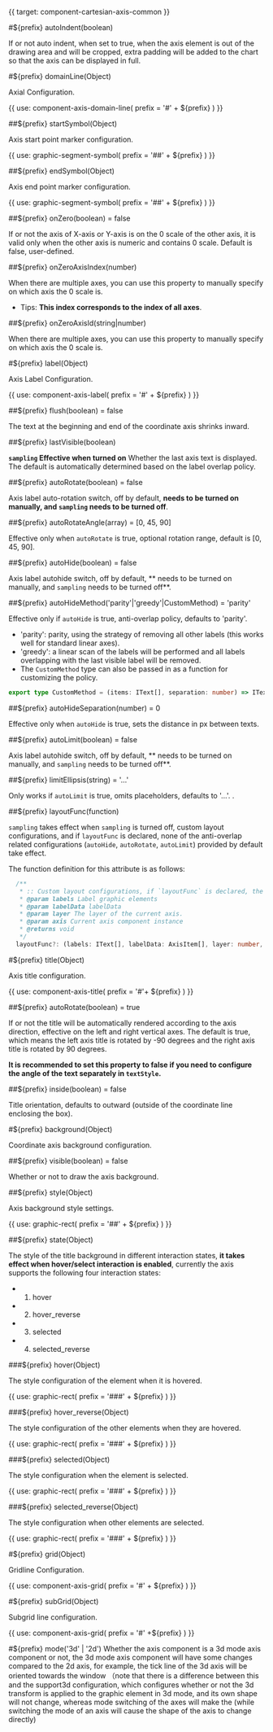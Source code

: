 {{ target: component-cartesian-axis-common }}

#${prefix} autoIndent(boolean)

If or not auto indent, when set to true, when the axis element is out of the drawing area and will be cropped, extra padding will be added to the chart so that the axis can be displayed in full.

#${prefix} domainLine(Object)

Axial Configuration.

{{ use: component-axis-domain-line(
  prefix = '#' + ${prefix}
) }}

##${prefix} startSymbol(Object)

Axis start point marker configuration.

{{ use: graphic-segment-symbol(
  prefix = '##' + ${prefix}
) }}

##${prefix} endSymbol(Object)

Axis end point marker configuration.

{{ use: graphic-segment-symbol(
  prefix = '##' + ${prefix}
) }}

##${prefix} onZero(boolean) = false

If or not the axis of X-axis or Y-axis is on the 0 scale of the other axis, it is valid only when the other axis is numeric and contains 0 scale. Default is false, user-defined.

##${prefix} onZeroAxisIndex(number)

When there are multiple axes, you can use this property to manually specify on which axis the 0 scale is.

- Tips: **This index corresponds to the index of all axes**.

##${prefix} onZeroAxisId(string|number)

When there are multiple axes, you can use this property to manually specify on which axis the 0 scale is.

#${prefix} label(Object)

Axis Label Configuration.

{{ use: component-axis-label(
  prefix = '#' + ${prefix}
) }}

##${prefix} flush(boolean) = false

The text at the beginning and end of the coordinate axis shrinks inward.

##${prefix} lastVisible(boolean)

**`sampling` Effective when turned on** Whether the last axis text is displayed. The default is automatically determined based on the label overlap policy.

##${prefix} autoRotate(boolean) = false

Axis label auto-rotation switch, off by default, **needs to be turned on manually, and `sampling` needs to be turned off**.

##${prefix} autoRotateAngle(array) = [0, 45, 90]

Effective only when `autoRotate` is true, optional rotation range, default is [0, 45, 90].

##${prefix} autoHide(boolean) = false

Axis label autohide switch, off by default, ** needs to be turned on manually, and `sampling` needs to be turned off**.

##${prefix} autoHideMethod('parity'|'greedy'|CustomMethod) = 'parity'

Effective only if `autoHide` is true, anti-overlap policy, defaults to 'parity'.

- 'parity': parity, using the strategy of removing all other labels (this works well for standard linear axes).
- 'greedy': a linear scan of the labels will be performed and all labels overlapping with the last visible label will be removed.
- The `CustomMethod` type can also be passed in as a function for customizing the policy.

```ts
export type CustomMethod = (items: IText[], separation: number) => IText[];
```

##${prefix} autoHideSeparation(number) = 0

Effective only when `autoHide` is true, sets the distance in px between texts.

##${prefix} autoLimit(boolean) = false

Axis label autohide switch, off by default, ** needs to be turned on manually, and `sampling` needs to be turned off**.

##${prefix} limitEllipsis(string) = '...'

Only works if `autoLimit` is true, omits placeholders, defaults to '...'. .

##${prefix} layoutFunc(function)

`sampling` takes effect when `sampling` is turned off, custom layout configurations, and if `layoutFunc` is declared, none of the anti-overlap related configurations (`autoHide`, `autoRotate`, `autoLimit`) provided by default take effect.

The function definition for this attribute is as follows:

```ts
  /**
   * :: Custom layout configurations, if `layoutFunc` is declared, the default anti-overlap related configurations (`autoHide`, `autoRotate`, `autoLimit`) will not take effect.
   * @param labels Label graphic elements
   * @param labelData labelData
   * @param layer The layer of the current axis.
   * @param axis Current axis component instance
   * @returns void
   */
  layoutFunc?: (labels: IText[], labelData: AxisItem[], layer: number, axis: IGroup) => void;
```

#${prefix} title(Object)

Axis title configuration.

{{ use: component-axis-title(
  prefix = '#'+ ${prefix}
) }}

##${prefix} autoRotate(boolean) = true

If or not the title will be automatically rendered according to the axis direction, effective on the left and right vertical axes. The default is true, which means the left axis title is rotated by -90 degrees and the right axis title is rotated by 90 degrees.

**It is recommended to set this property to false if you need to configure the angle of the text separately in `textStyle`.**

##${prefix} inside(boolean) = false

Title orientation, defaults to outward (outside of the coordinate line enclosing the box).

#${prefix} background(Object)

Coordinate axis background configuration.

##${prefix} visible(boolean) = false

Whether or not to draw the axis background.

##${prefix} style(Object)

Axis background style settings.

{{ use: graphic-rect(
  prefix = '##' + ${prefix}
) }}

##${prefix} state(Object)

The style of the title background in different interaction states, **it takes effect when hover/select interaction is enabled**, currently the axis supports the following four interaction states:

- 1. hover
- 2. hover_reverse
- 3. selected
- 4. selected_reverse

###${prefix} hover(Object)

The style configuration of the element when it is hovered.

{{ use: graphic-rect(
  prefix = '###' + ${prefix}
) }}

###${prefix} hover_reverse(Object)

The style configuration of the other elements when they are hovered.

{{ use: graphic-rect(
  prefix = '###' + ${prefix}
) }}

###${prefix} selected(Object)

The style configuration when the element is selected.

{{ use: graphic-rect(
  prefix = '###' + ${prefix}
) }}

###${prefix} selected_reverse(Object)

The style configuration when other elements are selected.

{{ use: graphic-rect(
  prefix = '###' + ${prefix}
) }}

#${prefix} grid(Object)

Gridline Configuration.

{{ use: component-axis-grid(
  prefix = '#' + ${prefix}
) }}

#${prefix} subGrid(Object)

Subgrid line configuration.

{{ use: component-axis-grid(
  prefix = '#' +${prefix}
) }}

#${prefix} mode('3d' | '2d')
Whether the axis component is a 3d mode axis component or not, the 3d mode axis component will have some changes compared to the 2d axis, for example, the tick line of the 3d axis will be oriented towards the window （note that there is a difference between this and the support3d configuration, which configures whether or not the 3d transform is applied to the graphic element in 3d mode, and its own shape will not change, whereas mode switching of the axes will make the (while switching the mode of an axis will cause the shape of the axis to change directly)